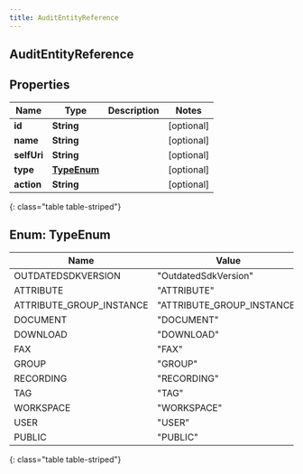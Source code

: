```yaml
---
title: AuditEntityReference
---
```

## AuditEntityReference


## Properties

| Name | Type | Description | Notes |
| ------------ | ------------- | ------------- | ------------- |
| **id** | **String** |  |  [optional] |
| **name** | **String** |  |  [optional] |
| **selfUri** | **String** |  |  [optional] |
| **type** | [**TypeEnum**](#TypeEnum) |  |  [optional] |
| **action** | **String** |  |  [optional] |
{: class="table table-striped"}


<a name="TypeEnum"></a>

## Enum: TypeEnum

| Name | Value |
| ---- | ----- |
| OUTDATEDSDKVERSION | &quot;OutdatedSdkVersion&quot; |
| ATTRIBUTE | &quot;ATTRIBUTE&quot; |
| ATTRIBUTE_GROUP_INSTANCE | &quot;ATTRIBUTE_GROUP_INSTANCE&quot; |
| DOCUMENT | &quot;DOCUMENT&quot; |
| DOWNLOAD | &quot;DOWNLOAD&quot; |
| FAX | &quot;FAX&quot; |
| GROUP | &quot;GROUP&quot; |
| RECORDING | &quot;RECORDING&quot; |
| TAG | &quot;TAG&quot; |
| WORKSPACE | &quot;WORKSPACE&quot; |
| USER | &quot;USER&quot; |
| PUBLIC | &quot;PUBLIC&quot; |
{: class="table table-striped"}



